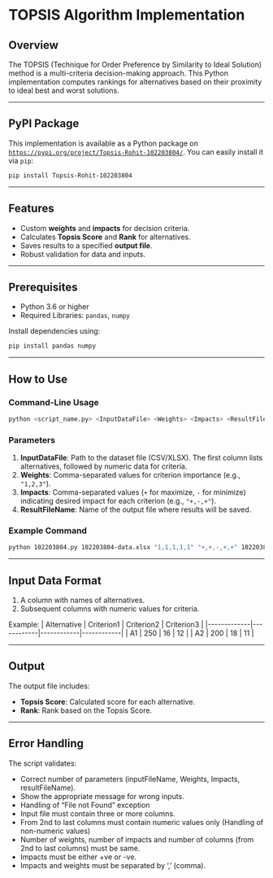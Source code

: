 # TOPSIS Algorithm Implementation

## Overview
The TOPSIS (Technique for Order Preference by Similarity to Ideal Solution) method is a multi-criteria decision-making approach. This Python implementation computes rankings for alternatives based on their proximity to ideal best and worst solutions.

---

## PyPI Package
This implementation is available as a Python package on [`https://pypi.org/project/Topsis-Rohit-102203804/`](https://pypi.org/project/Topsis-Rohit-102203804/). You can easily install it via `pip`:

```bash
pip install Topsis-Rohit-102203804
```
---

## Features
- Custom **weights** and **impacts** for decision criteria.
- Calculates **Topsis Score** and **Rank** for alternatives.
- Saves results to a specified **output file**.
- Robust validation for data and inputs.

---

## Prerequisites
- Python 3.6 or higher
- Required Libraries: `pandas`, `numpy`

Install dependencies using:
```bash
pip install pandas numpy
```

---

## How to Use
### Command-Line Usage
```bash
python <script_name.py> <InputDataFile> <Weights> <Impacts> <ResultFileName>
```
### Parameters
1. **InputDataFile**: Path to the dataset file (CSV/XLSX). The first column lists alternatives, followed by numeric data for criteria.
2. **Weights**: Comma-separated values for criterion importance (e.g., `"1,2,3"`).
3. **Impacts**: Comma-separated values (`+` for maximize, `-` for minimize) indicating desired impact for each criterion (e.g., `"+,-,+"`).
4. **ResultFileName**: Name of the output file where results will be saved.

### Example Command
```bash
python 102203804.py 102203804-data.xlsx "1,1,1,1,1" "+,+,-,+,+" 102203804-result.csv
```

---

## Input Data Format
1. A column with names of alternatives.
2. Subsequent columns with numeric values for criteria.

Example:
| Alternative | Criterion1 | Criterion2 | Criterion3 |
|-------------|------------|------------|------------|
| A1          | 250        | 16         | 12         |
| A2          | 200        | 18         | 11         |

---

## Output
The output file includes:
- **Topsis Score**: Calculated score for each alternative.
- **Rank**: Rank based on the Topsis Score.

---

## Error Handling
The script validates:
- Correct number of parameters (inputFileName, Weights, Impacts, resultFileName).
- Show the appropriate message for wrong inputs.
- Handling of “File not Found” exception
- Input file must contain three or more columns.
- From 2nd to last columns must contain numeric values only (Handling of non-numeric values)
- Number of weights, number of impacts and number of columns (from 2nd to last columns) must
be same.
- Impacts must be either +ve or -ve.
- Impacts and weights must be separated by ‘,’ (comma).
